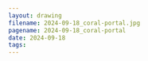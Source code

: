 ```yaml
---
layout: drawing
filename: 2024-09-18_coral-portal.jpg
pagename: 2024-09-18_coral-portal
date: 2024-09-18
tags:
---
```

